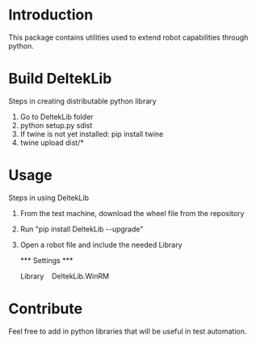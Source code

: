 # Introduction
This package contains utilities used to extend robot capabilities through python.

# Build DeltekLib
Steps in creating distributable python library
1. Go to DeltekLib folder
2. python setup.py sdist
3. If twine is not yet installed: pip install twine
4. twine upload dist/*

# Usage
Steps in using DeltekLib
1. From the test machine, download the wheel file from the repository
2. Run "pip install DeltekLib --upgrade"
3. Open a robot file and include the needed Library

    *** Settings ***
    
    Library&nbsp;&nbsp;&nbsp;&nbsp;DeltekLib.WinRM

# Contribute
Feel free to add in python libraries that will be useful in test automation.
